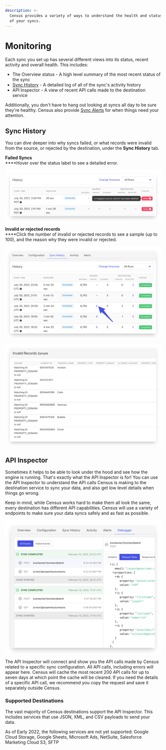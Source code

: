 ```yaml
---
description: >-
  Census provides a variety of ways to understand the health and status of each
  of your syncs.
---
```


# Monitoring

Each sync you set up has several different views into its status, recent activity and overall health. This includes:

* The Overview status - A high level summary of the most recent status of the sync
* [Sync History](sync-monitoring.md#sync-history) - A detailed log of all of the sync's activity history
* API Inspector - A view of recent API calls made to the destination service

Additionally, you don't have to hang out looking at syncs all day to be sure they're healthy. Census also provide [Sync Alerts](alerts.md) for when things need your attention.

## Sync History

You can dive deeper into why syncs failed, or what records were invalid from the source, or rejected by the destination, under the **Sync History** tab.

**Failed Syncs**\
****Hover over the status label to see a detailed error.

![](../../.gitbook/assets/screely-1645080534122.png)

**Invalid or rejected records**\
****Click the number of invalid or rejected records to see a sample (up to 100), and the reason why they were invalid or rejected.

![View Invalid Records by clicking on the number ](../../.gitbook/assets/screely-1645080511587.png)

![List of records that were filtered because they were invalid](../../.gitbook/assets/screely-1645080472339.png)

## API Inspector

Sometimes it helps to be able to look under the hood and see how the engine is running. That's exactly what the API Inspector is for! You can use the API Inspector to understand the API calls Census is making to the destination service to sync your data, and also get low level details when things go wrong.&#x20;

Keep in mind, while Census works hard to make them all look the same, every destination has different API capabilities. Census will use a variety of endpoints to make sure your data syncs safely and as fast as possible.

![](../../.gitbook/assets/screely-1645080447989.png)

The API Inspector will connect and show you the API calls made by Census related to a specific sync configuration. All API calls, including errors will appear here. Census will cache the most recent 200 API calls for up to seven days at which point the cache will be cleared. If you need the details of a specific API call, we recommend you copy the request and save it separately outside Census.&#x20;

### Supported Destinations

The vast majority of Census destinations support the API Inspector. This includes services that use JSON, XML, and CSV payloads to send your data.&#x20;

As of Early 2022, the following services are not yet supported: Google Cloud Storage, Google Sheets, Microsoft Ads, NetSuite, Salesforce Marketing Cloud S3, SFTP

